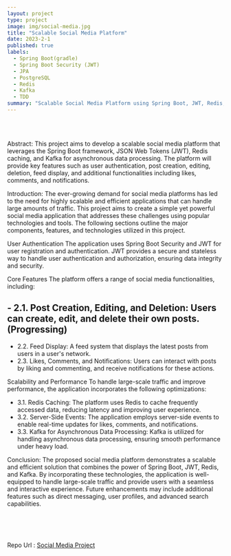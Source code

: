 ```yaml
---
layout: project
type: project
image: img/social-media.jpg
title: "Scalable Social Media Platform"
date: 2023-2-1
published: true
labels:
  - Spring Boot(gradle)
  - Spring Boot Security (JWT)
  - JPA
  - PostgreSQL
  - Redis
  - Kafka
  - TDD
summary: "Scalable Social Media Platform using Spring Boot, JWT, Redis, and Kafka"
---
```


<!-- <div class="text-center p-4">
  <img width="400px" src="../img/reddit.png" >
</div> -->
<br><br>

Abstract:
This project aims to develop a scalable social media platform that leverages the Spring Boot framework, JSON Web Tokens (JWT), Redis caching, and Kafka for asynchronous data processing. The platform will provide key features such as user authentication, post creation, editing, deletion, feed display, and additional functionalities including likes, comments, and notifications.

Introduction:
The ever-growing demand for social media platforms has led to the need for highly scalable and efficient applications that can handle large amounts of traffic. This project aims to create a simple yet powerful social media application that addresses these challenges using popular technologies and tools. The following sections outline the major components, features, and technologies utilized in this project.

User Authentication
The application uses Spring Boot Security and JWT for user registration and authentication. JWT provides a secure and stateless way to handle user authentication and authorization, ensuring data integrity and security.

Core Features
The platform offers a range of social media functionalities, including:

 ## - 2.1. Post Creation, Editing, and Deletion: Users can create, edit, and delete their own posts. (Progressing)
 - 2.2. Feed Display: A feed system that displays the latest posts from users in a user's network.
 - 2.3. Likes, Comments, and Notifications: Users can interact with posts by liking and commenting, and receive notifications for these actions.

Scalability and Performance
To handle large-scale traffic and improve performance, the application incorporates the following optimizations:
 - 3.1. Redis Caching: The platform uses Redis to cache frequently accessed data, reducing latency and improving user experience.
 - 3.2. Server-Side Events: The application employs server-side events to enable real-time updates for likes, comments, and notifications.
 - 3.3. Kafka for Asynchronous Data Processing: Kafka is utilized for handling asynchronous data processing, ensuring smooth performance under heavy load.

Conclusion:
The proposed social media platform demonstrates a scalable and efficient solution that combines the power of Spring Boot, JWT, Redis, and Kafka. By incorporating these technologies, the application is well-equipped to handle large-scale traffic and provide users with a seamless and interactive experience. Future enhancements may include additional features such as direct messaging, user profiles, and advanced search capabilities.

<br><br><br>

Repo Url : [Social Media Project](https://github.com/gitCarrot/Social-Media-Project)
